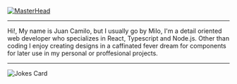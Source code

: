 [![MasterHead](https://i.postimg.cc/d3X0KkFV/banner.png)](https://github.com/MiloSilva/)

---

Hi!, My name is Juan Camilo, but I usually go by Milo, I'm a detail oriented web developer who specializes in React, Typescript and Node.js.
Other than coding I enjoy creating designs in a caffinated fever dream for components for later use in my personal or proffesional projects. 

---

![Jokes Card](https://readme-jokes.vercel.app/api)
